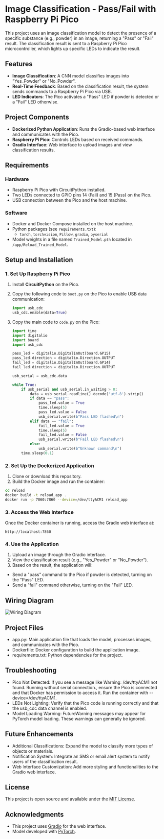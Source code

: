 # Image Classification - Pass/Fail with Raspberry Pi Pico

This project uses an image classification model to detect the presence of a specific substance (e.g., powder) in an image, returning a "Pass" or "Fail" result. The classification result is sent to a Raspberry Pi Pico microcontroller, which lights up specific LEDs to indicate the result.

## Features

- **Image Classification**: A CNN model classifies images into "Yes_Powder" or "No_Powder".
- **Real-Time Feedback**: Based on the classification result, the system sends commands to a Raspberry Pi Pico via USB.
- **LED Indicators**: The Pico activates a "Pass" LED if powder is detected or a "Fail" LED otherwise.

## Project Components

- **Dockerized Python Application**: Runs the Gradio-based web interface and communicates with the Pico.
- **Raspberry Pi Pico**: Controls LEDs based on received commands.
- **Gradio Interface**: Web interface to upload images and view classification results.

## Requirements

### Hardware
- Raspberry Pi Pico with CircuitPython installed.
- Two LEDs connected to GPIO pins 14 (Fail) and 15 (Pass) on the Pico.
- USB connection between the Pico and the host machine.

### Software
- Docker and Docker Compose installed on the host machine.
- Python packages (see `requirements.txt`):
  - `torch`, `torchvision`, `Pillow`, `gradio`, `pyserial`
- Model weights in a file named `Trained_Model.pth` located in `/app/Reload_Trained_Model`.

## Setup and Installation

### 1. Set Up Raspberry Pi Pico

1. Install **CircuitPython** on the Pico.
2. Copy the following code to `boot.py` on the Pico to enable USB data communication:

   ```python
   import usb_cdc
   usb_cdc.enable(data=True)
   
3. Copy the main code to `code.py` on the Pico:
   
   ```python
   import time
   import digitalio
   import board
   import usb_cdc

   pass_led = digitalio.DigitalInOut(board.GP15)
   pass_led.direction = digitalio.Direction.OUTPUT
   fail_led = digitalio.DigitalInOut(board.GP14)
   fail_led.direction = digitalio.Direction.OUTPUT

   usb_serial = usb_cdc.data

   while True:
       if usb_serial and usb_serial.in_waiting > 0:
           data = usb_serial.readline().decode('utf-8').strip()
           if data == "pass":
               pass_led.value = True
               time.sleep(5)
               pass_led.value = False
               usb_serial.write(b"Pass LED flashed\n")
           elif data == "fail":
               fail_led.value = True
               time.sleep(5)
               fail_led.value = False
               usb_serial.write(b"Fail LED flashed\n")
           else:
               usb_serial.write(b"Unknown command\n")
       time.sleep(0.1)

### 2. Set Up the Dockerized Application
1.	Clone or download this repository.
2.	Build the Docker image and run the container:

  ```sh
  cd reload
  docker build -t reload_app .
  docker run -p 7860:7860 --device=/dev/ttyACM1 reload_app
```

### 3. Access the Web Interface
Once the Docker container is running, access the Gradio web interface at:
```url
http://localhost:7860
```

### 4. Use the Application
1.	Upload an image through the Gradio interface.
2.	View the classification result (e.g., "Yes_Powder" or "No_Powder").
3.	Based on the result, the application will:
-	Send a "pass" command to the Pico if powder is detected, turning on the "Pass" LED.
-	Send a "fail" command otherwise, turning on the "Fail" LED.

## Wiring Diagram
![Wiring Diagram](https://i.imgur.com/eJsDWeG.png)


## Project Files
- app.py: Main application file that loads the model, processes images, and communicates with the Pico.
- Dockerfile: Docker configuration to build the application image.
- requirements.txt: Python dependencies for the project.

## Troubleshooting
- Pico Not Detected: If you see a message like Warning: /dev/ttyACM1 not found. Running without serial connection., ensure the Pico is connected and that Docker has permission to access it. Run the container with --device=/dev/ttyACM1.
- LEDs Not Lighting: Verify that the Pico code is running correctly and that the usb_cdc data channel is enabled.
- Model Loading Warning: FutureWarning messages may appear for PyTorch model loading. These warnings can generally be ignored.

## Future Enhancements
- Additional Classifications: Expand the model to classify more types of objects or materials.
- Notification System: Integrate an SMS or email alert system to notify users of the classification result.
- Web Interface Customization: Add more styling and functionalities to the Gradio web interface.

## License
This project is open source and available under the [MIT License](https://opensource.org/license/mit).

## Acknowledgments
- This project uses [Gradio](https://www.gradio.app/) for the web interface.
- Model developed with [PyTorch](https://pytorch.org/).
